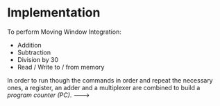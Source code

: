 # Implementation 

To perform Moving Window Integration:

* Addition
* Subtraction
* Division by 30
* Read / Write to / from memory

In order to run though the commands in order and repeat the necessary ones, a register, an adder and a multiplexer are combined to build a *program counter (PC)*. 
 --->
<!--- ![Virtualizer](/Users/dthpersonal/Desktop/IMG_2979.jpg)

The *PC* has a 4-bit output which starts at zero and increments by one every clock cycle. It has an input which can freeze or set the register to a pre-determined value on the next clock cycle. Freezing or setting the value are used to implement the BRANCH and NOP operations.

Now that we can iterate, jump and freeze, we need to implement the list of instructions. The *opcode* is contained in the *instruction memory (InstMem)* component as 16 hex-encoded 32-bit instructions selected by a multiplexer. The instructions are selected by a 4-bit input and returned on *InstMem*'s 32-bit output.

<!--- ![Virtualizer](/Users/dthpersonal/Desktop/img2.png)

As mentioned in the design section, our opcode follows the structure **[OP] [ARG] [ARG] [ARG]** containing several pieces of information. As a result, the instruction on the output of *InstMem* consists of several pieces of information and is thus split between several components. 

![Virtualizer](/Users/dthpersonal/Desktop/IMG_3.jpg)

The bits are split such that:

* [31:29] The first three bits go to the control component which determines which operation is being executed and configures the circuit to perform this operation.
* [28:20] The next nine bits are sent to the *register file (RegFile)*. The *RegFile* contains the registers in the CPU memory which store values and memory addresses used for the operations. The bits received tell the *RegFile* which registers write to and which values to output. More on this later.
* [23:15] The last three bits sent to the *RegFile* are also sent to a multiplexer in the circuit together with the next 5 bits in the instruction. These bits may include a value from the instruction which is needed for one of the operations or may be zero.

![Virtualizer](/Users/dthpersonal/Desktop/regfile.jpg)

The *RegFile* receives 9-bits [28:20] of input from the 32-bits of *InstMem*'s output. The bits are split into three different inputs of the regfile. 
	*  [28:26] - 
	*  [25:23] - 
	*  [20:22] - 
